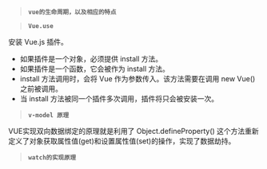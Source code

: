 >**`vue的生命周期，以及相应的特点`**


>**`Vue.use`**

安装 Vue.js 插件。
- 如果插件是一个对象，必须提供 install 方法。
- 如果插件是一个函数，它会被作为 install 方法。
- install 方法调用时，会将 Vue 作为参数传入。该方法需要在调用 new Vue() 之前被调用。
- 当 install 方法被同一个插件多次调用，插件将只会被安装一次。

>**`v-model 原理`**

VUE实现双向数据绑定的原理就是利用了 Object.defineProperty() 这个方法重新定义了对象获取属性值(get)和设置属性值(set)的操作，实现了数据劫持。

>**`watch的实现原理`**
